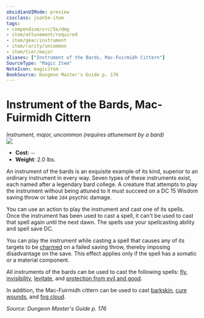 ```yaml
---
obsidianUIMode: preview
cssclass: json5e-item
tags:
- compendium/src/5e/dmg
- item/attunement/required
- item/gear/instrument
- item/rarity/uncommon
- item/tier/major
aliases: ["Instrument of the Bards, Mac-Fuirmidh Cittern"]
SourceType: "Magic Item"
NoteIcon: magicitem
BookSource: Dungeon Master's Guide p. 176
---
```

# Instrument of the Bards, Mac-Fuirmidh Cittern
*Instrument, major, uncommon (requires attunement by a bard)*  
![](/2-Mechanics/CLI/items/img/instrument-of-the-bards-mac-fuirmidh-cittern.webp#right)  

- **Cost**: ⏤
- **Weight**: 2.0 lbs.

An instrument of the bards is an exquisite example of its kind, superior to an ordinary instrument in every way. Seven types of these instruments exist, each named after a legendary bard college. A creature that attempts to play the instrument without being attuned to it must succeed on a DC 15 Wisdom saving throw or take `2d4` psychic damage.

You can use an action to play the instrument and cast one of its spells. Once the instrument has been used to cast a spell, it can't be used to cast that spell again until the next dawn. The spells use your spellcasting ability and spell save DC.

You can play the instrument while casting a spell that causes any of its targets to be [charmed](/2-Mechanics/CLI/rules/conditions.md#charmed) on a failed saving throw, thereby imposing disadvantage on the save. This effect applies only if the spell has a somatic or a material component.

All instruments of the bards can be used to cast the following spells: [fly](/2-Mechanics/CLI/spells/fly.md), [invisibility](/2-Mechanics/CLI/spells/invisibility.md), [levitate](/2-Mechanics/CLI/spells/levitate.md), and [protection from evil and good](/2-Mechanics/CLI/spells/protection-from-evil-and-good.md).

In addition, the Mac-Fuirmidh cittern can be used to cast [barkskin](/2-Mechanics/CLI/spells/barkskin.md), [cure wounds](/2-Mechanics/CLI/spells/cure-wounds.md), and [fog cloud](/2-Mechanics/CLI/spells/fog-cloud.md).

*Source: Dungeon Master's Guide p. 176*